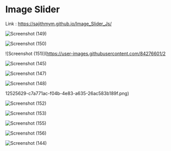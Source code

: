 ﻿# Image Slider
 
 Link : https://sajithmym.github.io/Image_Slider_Js/

![Screenshot (149)](https://user-images.githubusercontent.com/84276601/212525623-2a86c97c-a944-4d68-afd3-02877a243ee9.png)

![Screenshot (150)](https://user-images.githubusercontent.com/84276601/212525627-aa03611e-be08-4a01-8f70-ca44a7aa4451.png)

![Screenshot (151)](https://user-images.githubusercontent.com/84276601/2

![Screenshot (145)](https://user-images.githubusercontent.com/84276601/212525663-9b7c2736-d34f-4641-bb2e-dd8993f85398.png)

![Screenshot (147)](https://user-images.githubusercontent.com/84276601/212525664-1af0f9b1-909b-47e0-9f77-e561d3946468.png)

![Screenshot (148)](https://user-images.githubusercontent.com/84276601/212525666-010bfd77-e191-44bf-bbe0-8ab8551a2f2b.png)

12525629-c7a771ac-f04b-4e83-a635-26ac583b189f.png)

![Screenshot (152)](https://user-images.githubusercontent.com/84276601/212525631-6213b317-3cbb-4827-86a9-36029e5b5241.png)

![Screenshot (153)](https://user-images.githubusercontent.com/84276601/212525634-6341d09d-66ad-4074-b500-7f479c2ee49d.png)

![Screenshot (155)](https://user-images.githubusercontent.com/84276601/212525636-fe9e4993-d03d-4c0c-b0bd-f8bbd288ae1e.png)

![Screenshot (156)](https://user-images.githubusercontent.com/84276601/212525639-e09b094e-0507-43de-8adf-f947fd157686.png)

![Screenshot (144)](https://user-images.githubusercontent.com/84276601/212525655-8412edc6-c543-4dfd-af5d-113991be9db0.png)
